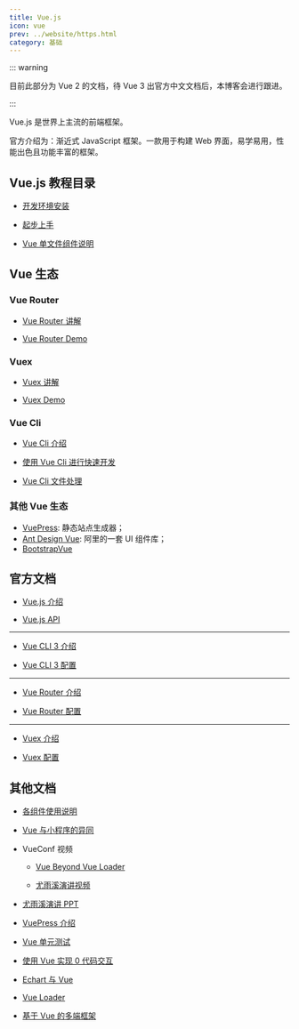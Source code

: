 ```yaml
---
title: Vue.js
icon: vue
prev: ../website/https.html
category: 基础
---
```


::: warning

目前此部分为 Vue 2 的文档，待 Vue 3 出官方中文文档后，本博客会进行跟进。

:::

Vue.js 是世界上主流的前端框架。

官方介绍为：渐近式 JavaScript 框架。一款用于构建 Web 界面，易学易用，性能出色且功能丰富的框架。

## Vue.js 教程目录

- [开发环境安装](install.md)

- [起步上手](get-started.md)

- [Vue 单文件组件说明](vue.md)

## Vue 生态

### Vue Router

- [Vue Router 讲解](router/README.md)

- [Vue Router Demo](router/demo.md)

### Vuex

- [Vuex 讲解](vuex/README.md)

- [Vuex Demo](vuex/demo.md)

### Vue Cli

- [Vue Cli 介绍](cli/intro.md)

- [使用 Vue Cli 进行快速开发](cli/quick-dev.md)

- [Vue Cli 文件处理](cli/file.md)

### 其他 Vue 生态

- [VuePress](https://vuepress-theme-hope.github.io/basic/vuepress/): 静态站点生成器；
- [Ant Design Vue](https://vue.ant.design/docs/vue/introduce-cn/): 阿里的一套 UI 组件库；
- [BootstrapVue](https://bootstrap-vue.js.org/)

## 官方文档

- [Vue.js 介绍](https://cn.vuejs.org/v2/guide/)

- [Vue.js API](https://cn.vuejs.org/v2/api/)

---

- [Vue CLI 3 介绍](https://cli.vuejs.org/zh/guide/cli-service.html)

- [Vue CLI 3 配置](https://cli.vuejs.org/zh/config/)

---

- [Vue Router 介绍](https://router.vuejs.org/zh/guide/#html)

- [Vue Router 配置](https://cli.vuejs.org/zh/config/)

---

- [Vuex 介绍](https://vuex.vuejs.org/zh/)

- [Vuex 配置](https://vuex.vuejs.org/zh/api/)

## 其他文档

- [各组件使用说明](component.md)

- [Vue 与小程序的异同](compare.md)

- VueConf 视频

  - [Vue Beyond Vue Loader](https://www.yuque.com/vueconf/2019/qg1yms)

  - [尤雨溪演讲视频](https://www.yuque.com/vueconf/2019/gwn1z0)

- [尤雨溪演讲 PPT](https://mrhope.site/file/vue/VueConf2019SH_Evan.pdf)

- [VuePress 介绍](https://mrhope.site/file/vue/intro-to-vuepres-1.x.pdf)

- [Vue 单元测试](https://mrhope.site/file/vue/Vue单元测试.pdf)

- [使用 Vue 实现 0 代码交互](https://mrhope.site/file/vue/使用Vue实现0代码交互-winter.pdf)

- [Echart 与 Vue](https://mrhope.site/file/vue/Vue%20开发%20ECharts%20踩坑指南.pdf)

- [Vue Loader](https://mrhope.site/file/vue/Vue%20Beyond%20Vue%20Loader.pdf)

- [基于 Vue 的多端框架](https://mrhope.site/file/vue/Mars框架分享-vueconf.pdf)
